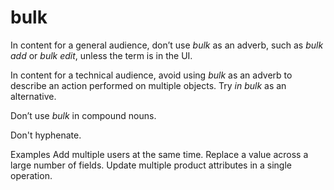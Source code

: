 ﻿# bulk

In content for a general audience, don’t use *bulk* as an adverb, such as *bulk add* or *bulk edit*, unless the term is in the UI.

In content for a technical audience, avoid using *bulk* as an adverb to describe an action performed on multiple objects. Try *in bulk* as an alternative.

Don’t use *bulk* in compound nouns. 

Don't hyphenate.

Examples
Add multiple users at the same time.
Replace a value across a large number of fields.
Update multiple product attributes in a single operation.
